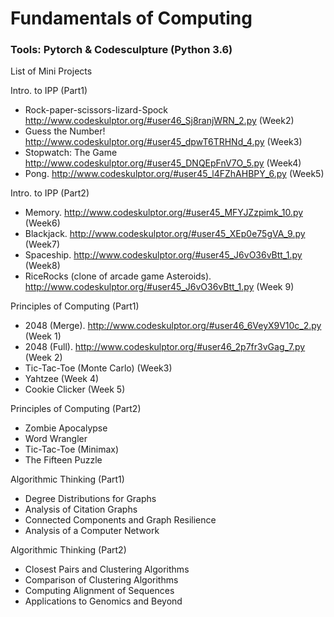 # Fundamentals of Computing
### Tools: Pytorch & Codesculpture (Python 3.6)

List of Mini Projects

Intro. to IPP (Part1)
*   Rock-paper-scissors-lizard-Spock 
http://www.codeskulptor.org/#user46_Sj8ranjWRN_2.py (Week2)
*   Guess the Number! 
http://www.codeskulptor.org/#user45_dpwT6TRHNd_4.py (Week3)
*   Stopwatch: The Game 
http://www.codeskulptor.org/#user45_DNQEpFnV7O_5.py (Week4)
*   Pong. http://www.codeskulptor.org/#user45_l4FZhAHBPY_6.py (Week5)

Intro. to IPP (Part2)
*   Memory. http://www.codeskulptor.org/#user45_MFYJZzpimk_10.py (Week6)
*   Blackjack. http://www.codeskulptor.org/#user45_XEp0e75gVA_9.py (Week7)
*   Spaceship. http://www.codeskulptor.org/#user45_J6vO36vBtt_1.py (Week8)
*   RiceRocks (clone of arcade game Asteroids). http://www.codeskulptor.org/#user45_J6vO36vBtt_1.py (Week 9)

Principles of Computing (Part1)
*   2048 (Merge). http://www.codeskulptor.org/#user46_6VeyX9V10c_2.py (Week 1)
*   2048 (Full). http://www.codeskulptor.org/#user46_2p7fr3vGag_7.py (Week 2)
*   Tic-Tac-Toe (Monte Carlo) (Week3)
*   Yahtzee (Week 4)
*   Cookie Clicker (Week 5)

Principles of Computing (Part2)
*   Zombie Apocalypse
*   Word Wrangler
*   Tic-Tac-Toe (Minimax)
*   The Fifteen Puzzle

Algorithmic Thinking (Part1)
*   Degree Distributions for Graphs
*   Analysis of Citation Graphs
*   Connected Components and Graph Resilience
*   Analysis of a Computer Network

Algorithmic Thinking (Part2)
*   Closest Pairs and Clustering Algorithms
*   Comparison of Clustering Algorithms
*   Computing Alignment of Sequences
*   Applications to Genomics and Beyond

